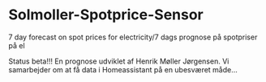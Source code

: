# Solmoller-Spotprice-Sensor
7 day forecast on spot prices for electricity/7 dags prognose på spotpriser på el

Status beta!!!
En prognose udviklet af Henrik Møller Jørgensen. Vi samarbejder om at få data i Homeassistant på en ubesværet måde...
